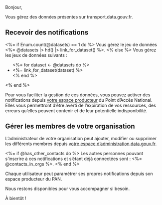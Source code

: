 Bonjour,

Vous gérez des données présentes sur transport.data.gouv.fr.

## Recevoir des notifications

<%= if Enum.count(@datasets) == 1 do %>
Vous gérez le jeu de données <%= @datasets |> hd() |> link_for_dataset() %>.
<% else %>
Vous gérez les jeux de données suivants :
<ul>
  <%= for dataset <- @datasets do %>
  <li><%= link_for_dataset(dataset) %></li>
  <% end %>
</ul>
<% end %>

Pour vous faciliter la gestion de ces données, vous pouvez activer des notifications depuis [votre espace producteur](<%= TransportWeb.Router.Helpers.page_url(TransportWeb.Endpoint, :espace_producteur) %>) du Point d’Accès National. Elles vous permettront d’être averti de l’expiration de vos ressources, des erreurs qu’elles peuvent contenir et de leur potentielle indisponibilité.

## Gérer les membres de votre organisation

L’administrateur de votre organisation peut ajouter, modifier ou supprimer les différents membres depuis [votre espace d’administration data.gouv.fr](<%= @manage_organization_url %>).

<%= if @has_other_contacts do %>
Les autres personnes pouvant s’inscrire à ces notifications et s’étant déjà connectées sont : <%= @contacts_in_orgs %>.
<% end %>

Chaque utilisateur peut paramétrer ses propres notifications depuis son espace producteur du PAN.

Nous restons disponibles pour vous accompagner si besoin.

À bientôt !
